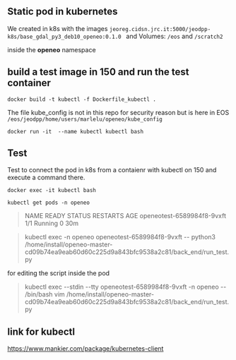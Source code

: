 ## Static pod in kubernetes
We created in k8s with the images
`jeoreg.cidsn.jrc.it:5000/jeodpp-k8s/base_gdal_py3_deb10_openeo:0.1.0 `
and Volumes:
`/eos` and `/scratch2`

inside the **openeo** namespace

## build a test image in 150 and run the test container

`docker build -t kubectl -f Dockerfile_kubectl .`

The file kube_config is not in this repo for security reason but is here in EOS
`/eos/jeodpp/home/users/marlelu/openeo/kube_config`

`docker run -it  --name kubectl kubectl bash`

## Test
Test to connect the pod in k8s from a contaienr with kubectl on 150 and execute a command there.

`docker exec -it kubectl bash`

`kubectl get pods -n openeo`
> NAME                         READY   STATUS    RESTARTS   AGE
> openeotest-6589984f8-9vxft   1/1     Running   0          30m

> kubectl exec -n openeo openeotest-6589984f8-9vxft -- python3 /home/install/openeo-master-cd09b74ea9eab60d60c225d9a843bfc9538a2c81/back_end/run_test.py

for editing the script inside the pod

> kubectl exec --stdin --tty openeotest-6589984f8-9vxft -n openeo -- /bin/bash
> vim /home/install/openeo-master-cd09b74ea9eab60d60c225d9a843bfc9538a2c81/back_end/run_test.py


## link for kubectl
https://www.mankier.com/package/kubernetes-client
